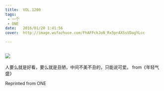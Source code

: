 ```yaml
---
title:	VOL.1200
tags:
 - 一个
 - ONE
date:	2016/01/20 1:41:56
cover:	http://image.wufazhuce.com/FhAFFckJoN_Rx5prAX5sVDagYLcc

---
```

![](http://image.wufazhuce.com/FhAFFckJoN_Rx5prAX5sVDagYLcc)
---

人要么就是好看，要么就是丑陋，中间不美不丑的，只能说可爱。 from《年轻气盛》
 
Reprinted from ONE
